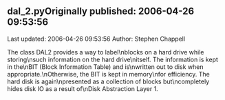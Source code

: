 ## dal_2.pyOriginally published: 2006-04-26 09:53:56 
Last updated: 2006-04-26 09:53:56 
Author: Stephen Chappell 
 
The class DAL2 provides a way to label\nblocks on a hard drive while storing\nsuch information on the hard drive\nitself. The information is kept in the\nBIT (Block Information Table) and is\nwritten out to disk when appropriate.\nOtherwise, the BIT is kept in memory\nfor efficiency. The hard disk is again\npresented as a collection of blocks but\ncompletely hides disk IO as a result of\nDisk Abstraction Layer 1.